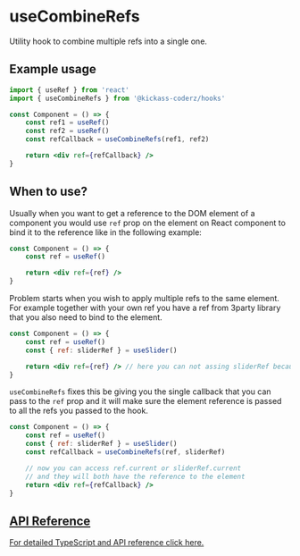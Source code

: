 # useCombineRefs

Utility hook to combine multiple refs into a single one. 

## Example usage

```jsx
import { useRef } from 'react'
import { useCombineRefs } from '@kickass-coderz/hooks'

const Component = () => {
    const ref1 = useRef()
    const ref2 = useRef()
    const refCallback = useCombineRefs(ref1, ref2)

    return <div ref={refCallback} />
}
```

## When to use?

Usually when you want to get a reference to the DOM element of a component you would use `ref` prop on the element on React component to bind it to the reference like in the following example:

```jsx
const Component = () => {
    const ref = useRef()

    return <div ref={ref} />
}
```

Problem starts when you wish to apply multiple refs to the same element. For example together with your own ref you have a ref from 3party library that you also need to bind to the element.

```jsx
const Component = () => {
    const ref = useRef()
    const { ref: sliderRef } = useSlider()

    return <div ref={ref} /> // here you can not assing sliderRef because you already passed your own ref
}
```

`useCombineRefs` fixes this be giving you the single callback that you can pass to the `ref` prop and it will make sure the element reference is passed to all the refs you passed to the hook.


```jsx
const Component = () => {
    const ref = useRef()
    const { ref: sliderRef } = useSlider()
    const refCallback = useCombineRefs(ref, sliderRef)

    // now you can access ref.current or sliderRef.current
    // and they will both have the reference to the element
    return <div ref={refCallback} />
}
```


## [API Reference](/docs/types/use-callback-ref)

[For detailed TypeScript and API reference click here.](/docs/types/use-callback-ref)

